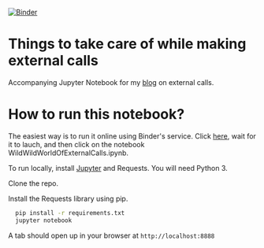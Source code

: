 [![Binder](https://mybinder.org/badge_logo.svg)](https://mybinder.org/v2/gh/abhirama/external-calls-blog/master)

Things to take care of while making external calls
==================================================
Accompanying Jupyter Notebook for my [blog](https://abhyrama.com/2020/03/31/wild-wild-world-of-external-calls/) on external calls. 

How to run this notebook?
=========================
The easiest way is to run it online using Binder's service. Click [here](https://mybinder.org/v2/gh/abhirama/external-calls-blog/master), wait for it to lauch, and then click on the notebook WildWildWorldOfExternalCalls.ipynb.

To run locally, install [Jupyter](https://jupyter.org/install) and Requests. You will need Python 3.

Clone the repo.

Install the Requests library using pip.
```bash
  pip install -r requirements.txt
  jupyter notebook
```
A tab should open up in your browser at `http://localhost:8888`
